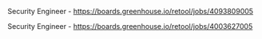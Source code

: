 Security Engineer - https://boards.greenhouse.io/retool/jobs/4093809005

Security Engineer - https://boards.greenhouse.io/retool/jobs/4003627005

